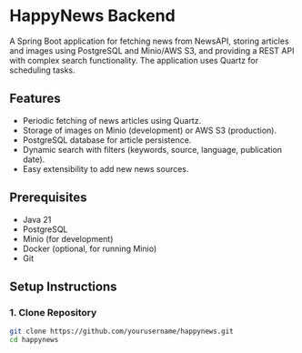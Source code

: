 # HappyNews Backend

A Spring Boot application for fetching news from NewsAPI, storing articles and images using PostgreSQL and Minio/AWS S3, and providing a REST API with complex search functionality. The application uses Quartz for scheduling tasks.

## Features

- Periodic fetching of news articles using Quartz.
- Storage of images on Minio (development) or AWS S3 (production).
- PostgreSQL database for article persistence.
- Dynamic search with filters (keywords, source, language, publication date).
- Easy extensibility to add new news sources.

## Prerequisites

- Java 21
- PostgreSQL
- Minio (for development)
- Docker (optional, for running Minio)
- Git

## Setup Instructions

### 1. Clone Repository

```bash
git clone https://github.com/yourusername/happynews.git
cd happynews
